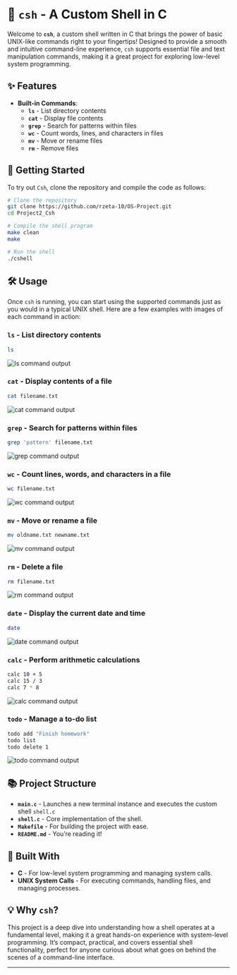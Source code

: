 # 🐚 `csh` - A Custom Shell in C

Welcome to **`csh`**, a custom shell written in C that brings the power of basic UNIX-like commands right to your fingertips! Designed to provide a smooth and intuitive command-line experience, `csh` supports essential file and text manipulation commands, making it a great project for exploring low-level system programming.

## ✨ Features

- **Built-in Commands**: 
  - **`ls`** - List directory contents
  - **`cat`** - Display file contents
  - **`grep`** - Search for patterns within files
  - **`wc`** - Count words, lines, and characters in files
  - **`mv`** - Move or rename files
  - **`rm`** - Remove files

## 🚀 Getting Started

To try out `Csh`, clone the repository and compile the code as follows:

```bash
# Clone the repository
git clone https://github.com/rzeta-10/OS-Project.git
cd Project2_Csh

# Compile the shell program
make clean
make

# Run the shell
./cshell
```

## 🛠️ Usage

Once `csh` is running, you can start using the supported commands just as you would in a typical UNIX shell. Here are a few examples with images of each command in action:

### `ls` - List directory contents
```bash
ls
```
![ls command output](images/ls_1.png)

### `cat` - Display contents of a file
```bash
cat filename.txt
```
![cat command output](images/cat.png)

### `grep` - Search for patterns within files
```bash
grep 'pattern' filename.txt
```
![grep command output](images/grep.png)

### `wc` - Count lines, words, and characters in a file
```bash
wc filename.txt
```
![wc command output](images/wc.png)

### `mv` - Move or rename a file
```bash
mv oldname.txt newname.txt
```
![mv command output](images/mv_1.png)

### `rm` - Delete a file
```bash
rm filename.txt
```
![rm command output](images/rm_1.png)

### `date` - Display the current date and time
```bash
date
```
![date command output](images/date.jpeg)

### `calc` - Perform arithmetic calculations
```bash
calc 10 + 5
calc 15 / 3
calc 7 * 8
```
![calc command output](images/calc.jpeg)

### `todo` - Manage a to-do list
```bash
todo add "Finish homework"
todo list
todo delete 1
```
![todo command output](images/todo.jpeg)


## 📚 Project Structure

- **`main.c`** - Launches a new terminal instance and executes the custom shell `shell.c`
- **`shell.c`** - Core implementation of the shell.
- **`Makefile`** - For building the project with ease.
- **`README.md`** - You’re reading it!

## 🤖 Built With

- **C** - For low-level system programming and managing system calls.
- **UNIX System Calls** - For executing commands, handling files, and managing processes.

## 💡 Why `csh`?

This project is a deep dive into understanding how a shell operates at a fundamental level, making it a great hands-on experience with system-level programming. It’s compact, practical, and covers essential shell functionality, perfect for anyone curious about what goes on behind the scenes of a command-line interface.

---
